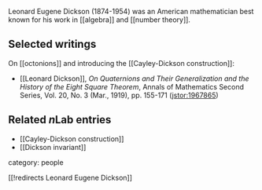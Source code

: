 Leonard Eugene Dickson (1874-1954) was an American mathematician best known for his work in [[algebra]] and [[number theory]].

## Selected writings

On [[octonions]] and introducing the [[Cayley-Dickson construction]]:

* [[Leonard Dickson]], _On Quaternions and Their Generalization and the History of the Eight Square Theorem_, 
Annals of Mathematics
Second Series, Vol. 20, No. 3 (Mar., 1919), pp. 155-171 ([jstor:1967865](https://www.jstor.org/stable/1967865))






## Related $n$Lab entries

* [[Cayley-Dickson construction]]
* [[Dickson invariant]]

category: people

[[!redirects Leonard Eugene Dickson]]